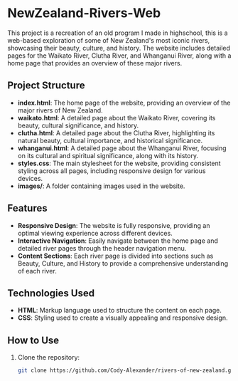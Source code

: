 # NewZealand-Rivers-Web
This project is a recreation of an old program I made in highschool, this is a web-based exploration of some of New Zealand's most iconic rivers, showcasing their beauty, culture, and history. The website includes detailed pages for the Waikato River, Clutha River, and Whanganui River, along with a home page that provides an overview of these major rivers.

## Project Structure

- **index.html**: The home page of the website, providing an overview of the major rivers of New Zealand.
- **waikato.html**: A detailed page about the Waikato River, covering its beauty, cultural significance, and history.
- **clutha.html**: A detailed page about the Clutha River, highlighting its natural beauty, cultural importance, and historical significance.
- **whanganui.html**: A detailed page about the Whanganui River, focusing on its cultural and spiritual significance, along with its history.
- **styles.css**: The main stylesheet for the website, providing consistent styling across all pages, including responsive design for various devices.
- **images/**: A folder containing images used in the website.


## Features
- **Responsive Design**: The website is fully responsive, providing an optimal viewing experience across different devices.
- **Interactive Navigation**: Easily navigate between the home page and detailed river pages through the header navigation menu.
- **Content Sections**: Each river page is divided into sections such as Beauty, Culture, and History to provide a comprehensive understanding of each river.

## Technologies Used

- **HTML**: Markup language used to structure the content on each page.
- **CSS**: Styling used to create a visually appealing and responsive design.

## How to Use

1. Clone the repository:
   ```bash
   git clone https://github.com/Cody-Alexander/rivers-of-new-zealand.git
